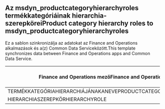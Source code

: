 ## <a name="product-category-hierarchy-roles-to-msdyn_productcategoryhierarchyroles"></a><span data-ttu-id="dc5c4-101">Az msdyn_productcategoryhierarchyroles termékkategóriáinak hierarchia-szerepkörei</span><span class="sxs-lookup"><span data-stu-id="dc5c4-101">Product category hierarchy roles to msdyn_productcategoryhierarchyroles</span></span>

<span data-ttu-id="dc5c4-102">Ez a sablon szinkronizálja az adatokat az Finance and Operations alkalmazások és a(z) Common Data Serviceközött.</span><span class="sxs-lookup"><span data-stu-id="dc5c4-102">This template synchronizes data between Finance and Operations apps and Common Data Service.</span></span>

<span data-ttu-id="dc5c4-103">Finance and Operations mező</span><span class="sxs-lookup"><span data-stu-id="dc5c4-103">Finance and Operations field</span></span> | <span data-ttu-id="dc5c4-104">Térkép típusa</span><span class="sxs-lookup"><span data-stu-id="dc5c4-104">Map type</span></span> | <span data-ttu-id="dc5c4-105">Egyéb Dynamics 365 mező</span><span class="sxs-lookup"><span data-stu-id="dc5c4-105">Other Dynamics 365 field</span></span> | <span data-ttu-id="dc5c4-106">Alapértelmezett érték</span><span class="sxs-lookup"><span data-stu-id="dc5c4-106">Default value</span></span>
---|---|---|---
<span data-ttu-id="dc5c4-107">TERMÉKKATEGÓRIAHIERARCHIÁJÁNAKANEVE</span><span class="sxs-lookup"><span data-stu-id="dc5c4-107">PRODUCTCATEGORYHIERARCHYNAME</span></span> | = | <span data-ttu-id="dc5c4-108">msdyn_hierarchy.msdyn_name</span><span class="sxs-lookup"><span data-stu-id="dc5c4-108">msdyn_hierarchy.msdyn_name</span></span> | 
<span data-ttu-id="dc5c4-109">HIERARCHIASZEREPKÖR</span><span class="sxs-lookup"><span data-stu-id="dc5c4-109">HIERARCHYROLE</span></span> | >< | <span data-ttu-id="dc5c4-110">msdyn_hierarchyrole</span><span class="sxs-lookup"><span data-stu-id="dc5c4-110">msdyn_hierarchyrole</span></span> | 
